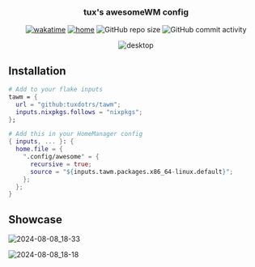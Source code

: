 <h3 align="center">
  tux's awesomeWM config
</h3>
<p align="center">
 <a href="https://wakatime.com/badge/user/012e8da9-99fe-4600-891b-bd9d8dce73d9/project/05c45792-1efd-43b3-a8c5-73968fbd9338"><img src="https://wakatime.com/badge/user/012e8da9-99fe-4600-891b-bd9d8dce73d9/project/05c45792-1efd-43b3-a8c5-73968fbd9338.svg" alt="wakatime"></a>
  <a href="https://builtwithnix.org" target="_blank"><img alt="home" src="https://img.shields.io/static/v1?logo=nixos&logoColor=white&label=&message=Built%20with%20Nix&color=41439a"></a>
  <img alt="GitHub repo size" src="https://img.shields.io/github/repo-size/tuxdotrs/tawm">
  <img alt="GitHub commit activity" src="https://img.shields.io/github/commit-activity/m/tuxdotrs/tawm">
</p>
<p align="center">
	<img src="https://github.com/user-attachments/assets/fc28c35f-b87a-4931-ae7f-c231a11fd1a3" alt="desktop">
</p>

## Installation

```nix
# Add to your flake inputs
tawm = {
  url = "github:tuxdotrs/tawm";
  inputs.nixpkgs.follows = "nixpkgs";
};

# Add this in your HomeManager config
{ inputs, ... }: {
  home.file = {
    ".config/awesome" = {
      recursive = true;
      source = "${inputs.tawm.packages.x86_64-linux.default}";
    };
  };
}
```

## Showcase

![2024-08-08_18-33](https://github.com/user-attachments/assets/1cdcc387-0f68-486c-a76c-a36ad2acb78d)

![2024-08-08_18-18](https://github.com/user-attachments/assets/f3fc4da5-6c0d-4cda-934d-b68ca6494e02)
